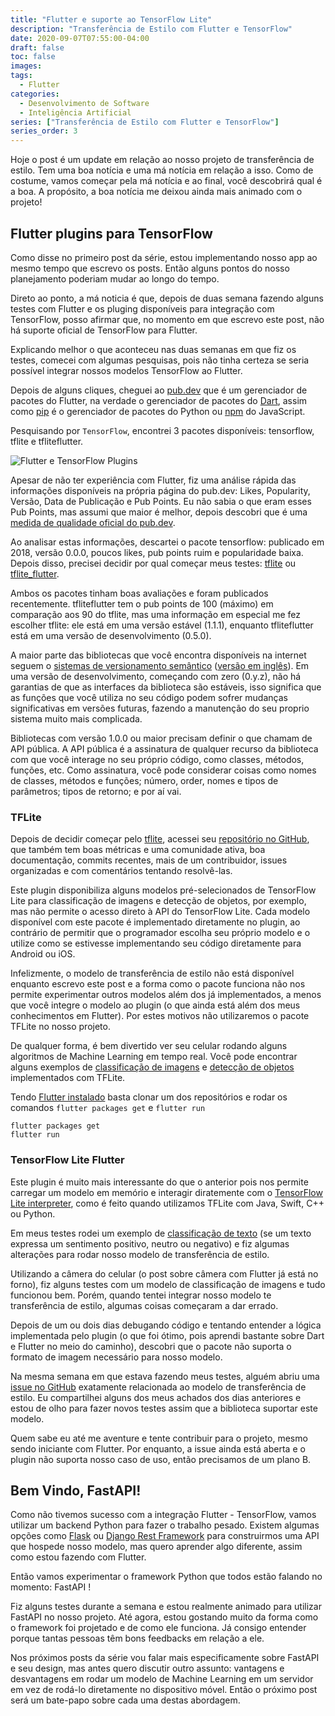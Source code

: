 ```yaml
---
title: "Flutter e suporte ao TensorFlow Lite"
description: "Transferência de Estilo com Flutter e TensorFlow"
date: 2020-09-07T07:55:00-04:00
draft: false
toc: false
images:
tags:
  - Flutter
categories:
  - Desenvolvimento de Software
  - Inteligência Artificial
series: ["Transferência de Estilo com Flutter e TensorFlow"]
series_order: 3
---
```


Hoje o post é um update em relação ao nosso projeto de transferência de estilo. Tem uma boa notícia e uma má notícia em relação a isso. Como de costume, vamos começar pela má notícia e ao final, você descobrirá qual é a boa. A propósito, a boa notícia me deixou ainda mais animado com o projeto!

## Flutter plugins para TensorFlow
Como disse no primeiro post da série, estou implementando nosso app ao mesmo tempo que escrevo os posts. Então alguns pontos do nosso planejamento poderiam mudar ao longo do tempo.

Direto ao ponto, a má noticia é que, depois de duas semana fazendo alguns testes com Flutter e os pluging disponíveis para integração com TensorFlow, posso afirmar que, no momento em que escrevo este post, não há suporte oficial de TensorFlow para Flutter.

Explicando melhor o que aconteceu nas duas semanas em que fiz os testes, comecei com algumas pesquisas, pois não tinha certeza se seria possível integrar nossos modelos TensorFlow ao Flutter.

Depois de alguns cliques, cheguei ao [pub.dev](https://pub.dev/) que é um gerenciador de pacotes do Flutter, na verdade o gerenciador de pacotes do [Dart](https://dart.dev/), assim como [pip](https://pypi.org/project/pip/) é o gerenciador de pacotes do Python ou [npm](https://www.npmjs.com/) do JavaScript.

Pesquisando por `TensorFlow`, encontrei 3 pacotes disponíveis: tensorflow, tflite e tfliteflutter.

![Flutter e TensorFlow Plugins](https://matheper.com/media/images/Screen_Shot_2020-07-24_at_9.33.58_PM.original.png)

Apesar de não ter experiência com Flutter, fiz uma análise rápida das informações disponíveis na própria página do pub.dev: Likes, Popularity, Versão, Data de Publicação e Pub Points. Eu não sabia o que eram esses Pub Points, mas assumi que maior é melhor, depois descobri que é uma [medida de qualidade oficial do pub.dev](https://pub.dev/help/scoring).

Ao analisar estas informações, descartei o pacote tensorflow: publicado em 2018, versão 0.0.0, poucos likes, pub points ruim e popularidade baixa. Depois disso, precisei decidir por qual começar meus testes: [tflite](https://pub.dev/packages/tflite) ou [tflite_flutter](https://pub.dev/packages/tflite_flutter).

Ambos os pacotes tinham boas avaliações e foram publicados recentemente. tfliteflutter tem o pub points de 100 (máximo) em comparação aos 90 do tflite, mas uma informação em especial me fez escolher tflite: ele está em uma versão estável (1.1.1), enquanto tfliteflutter está em uma versão de desenvolvimento (0.5.0).

A maior parte das bibliotecas que você encontra disponíveis na internet seguem o [sistemas de versionamento semântico](https://semver.org/lang/pt-BR/) ([versão em inglês](https://semver.org/)). Em uma versão de desenvolvimento, começando com zero (0.y.z), não há garantias de que as interfaces da biblioteca são estáveis, isso significa que as funções que você utiliza no seu código podem sofrer mudanças significativas em versões futuras, fazendo a manutenção do seu proprio sistema muito mais complicada.

Bibliotecas com versão 1.0.0 ou maior precisam definir o que chamam de API pública. A API pública é a assinatura de qualquer recurso da biblioteca com que você interage no seu próprio código, como classes, métodos, funções, etc. Como assinatura, você pode considerar coisas como nomes de classes, métodos e funções; número, order, nomes e tipos de parâmetros; tipos de retorno; e por aí vai.

### TFLite

Depois de decidir começar pelo [tflite](https://pub.dev/packages/tflite), acessei seu [repositório no GitHub](https://github.com/shaqian/flutter_tflite), que também tem boas métricas e uma comunidade ativa, boa documentação, commits recentes, mais de um contribuidor, issues organizadas e com comentários tentando resolvê-las.

Este plugin disponibiliza alguns modelos pré-selecionados de TensorFlow Lite para classificação de imagens e detecção de objetos, por exemplo, mas não permite o acesso direto à API do TensorFlow Lite. Cada modelo disponível com este pacote é implementado diretamente no plugin, ao contrário de permitir que o programador escolha seu próprio modelo e o utilize como se estivesse implementando seu código diretamente para Android ou iOS.

Infelizmente, o modelo de transferência de estilo não está disponível enquanto escrevo este post e a forma como o pacote funciona não nos permite experimentar outros modelos além dos já implementados, a menos que você integre o modelo ao plugin (o que ainda está além dos meus conhecimentos em Flutter). Por estes motivos não utilizaremos o pacote TFLite no nosso projeto.

De qualquer forma, é bem divertido ver seu celular rodando alguns algoritmos de Machine Learning em tempo real. Você pode encontrar alguns exemplos de [classificação de imagens](https://github.com/shaqian/flutter_tflite/tree/master/example) e [detecção de objetos](https://github.com/shaqian/flutter_realtime_detection) implementados com TFLite.

Tendo [Flutter instalado](https://matheper.com/2020/08/31/transferencia-de-estilo-com-flutter-e-tensorflow-2/) basta clonar um dos repositórios e rodar os comandos `flutter packages get` e `flutter run`

```
flutter packages get
flutter run
```

### TensorFlow Lite Flutter

Este plugin é muito mais interessante do que o anterior pois nos permite carregar um modelo em memório e interagir diratemente com o [TensorFlow Lite interpreter](https://www.tensorflow.org/lite/guide/inference#running_a_model), como é feito quando utilizamos TFLite com Java, Swift, C++ ou Python.

Em meus testes rodei um exemplo de [classificação de texto](https://github.com/am15h/tflite_flutter_plugin/tree/master/example) (se um texto expressa um sentimento positivo, neutro ou negativo) e fiz algumas alterações para rodar nosso modelo de transferência de estilo.

Utilizando a câmera do celular (o post sobre câmera com Flutter já está no forno), fiz alguns testes com um modelo de classificação de imagens e tudo funcionou bem. Porém, quando tentei integrar nosso modelo te transferência de estilo, algumas coisas começaram a dar errado.

Depois de um ou dois dias debugando código e tentando entender a lógica implementada pelo plugin (o que foi ótimo, pois aprendi bastante sobre Dart e Flutter no meio do caminho), descobri que o pacote não suporta o formato de imagem necessário para nosso modelo.

Na mesma semana em que estava fazendo meus testes, alguém abriu uma [issue no GitHub](https://github.com/am15h/tflite_flutter_helper/issues/15) exatamente relacionada ao modelo de transferência de estilo. Eu compartilhei alguns dos meus achados dos dias anteriores e estou de olho para fazer novos testes assim que a biblioteca suportar este modelo.

Quem sabe eu até me aventure e tente contribuir para o projeto, mesmo sendo iniciante com Flutter. Por enquanto, a issue ainda está aberta e o plugin não suporta nosso caso de uso, então precisamos de um plano B.

## Bem Vindo, FastAPI!

Como não tivemos sucesso com a integração Flutter - TensorFlow, vamos utilizar um backend Python para fazer o trabalho pesado. Existem algumas opções como [Flask](https://flask.palletsprojects.com) ou [Django Rest Framework](https://www.django-rest-framework.org)  para construirmos uma API que hospede nosso modelo, mas quero aprender algo diferente, assim como estou fazendo com Flutter.

Então vamos experimentar o framework Python que todos estão falando no momento: FastAPI !

Fiz alguns testes durante a semana e estou realmente animado para utilizar FastAPI no nosso projeto. Até agora, estou gostando muito da forma como o framework foi projetado e de como ele funciona. Já consigo entender porque tantas pessoas têm bons feedbacks em relação a ele.

Nos próximos posts da série vou falar mais especificamente sobre FastAPI e seu design, mas antes quero discutir outro assunto: vantagens e desvantagens em rodar um modelo de Machine Learning em um servidor em vez de rodá-lo diretamente no dispositivo móvel. Então o próximo post será um bate-papo sobre cada uma destas abordagem.